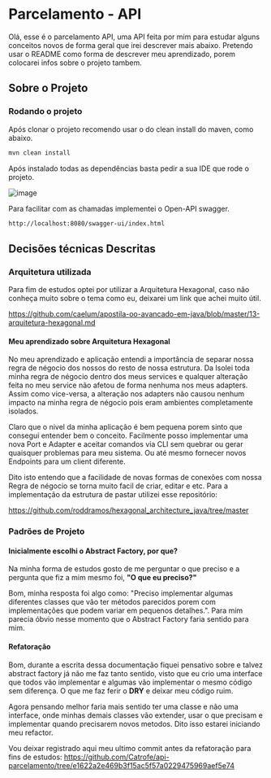 # Parcelamento - API

Olá, esse é o parcelamento API, uma API feita por mim para estudar alguns conceitos novos de forma geral que irei descrever mais abaixo.
Pretendo usar o README como forma de descrever meu aprendizado, porem colocarei infos sobre o projeto tambem.

## Sobre o Projeto

### Rodando o projeto

Após clonar o projeto recomendo usar o do clean install do maven, como abaixo.

```bash
mvn clean install
```

Após instalado todas as dependências basta pedir a sua IDE que rode o projeto.

![image](https://github.com/Catrofe/api-parcelamento/assets/82066310/535d01f5-9a09-47dc-b656-cb42668cf653)

Para facilitar com as chamadas implementei o Open-API swagger.

```bash
http://localhost:8080/swagger-ui/index.html
```

## Decisões técnicas Descritas

### Arquitetura utilizada

Para fim de estudos optei por utilizar a Arquitetura Hexagonal, caso não conheça muito sobre o tema como eu, deixarei um link que achei muito útil.

https://github.com/caelum/apostila-oo-avancado-em-java/blob/master/13-arquitetura-hexagonal.md

#### Meu aprendizado sobre Arquitetura Hexagonal

No meu aprendizado e aplicação entendi a importância de separar nossa regra de négocio dos nossos do resto de nossa estrutura. Da Isolei toda minha regra de négocio dentro dos meus services e qualquer alteração feita no meu
service não afetou de forma nenhuma nos meus adapters. Assim como vice-versa, a alteração nos adapters não causou nenhum impacto na minha regra de négocio pois eram ambientes completamente isolados.

Claro que o nivel da minha aplicação é bem pequena porem sinto que consegui entender bem o conceito. Facilmente posso implementar uma nova Port e Adapter e aceitar comandos via CLI sem quebrar ou gerar quaisquer problemas para meu sistema.
Ou até mesmo fornecer novos Endpoints para um client diferente.

Dito isto entendo que a facilidade de novas formas de conexões com nossa Regra de négocio se torna muito facil de criar, editar e etc.
Para a implementação da estrutura de pastar utilizei esse repositório:

https://github.com/roddramos/hexagonal_architecture_java/tree/master

### Padrões de Projeto

#### Inicialmente escolhi o Abstract Factory, por que?

Na minha forma de estudos gosto de me perguntar o que preciso e a pergunta que fiz a mim mesmo foi, **"O que eu preciso?"**

Bom, minha resposta foi algo como: "Preciso implementar algumas diferentes classes que vão ter métodos parecidos porem com implementações que podem variar em pequenos detalhes.". Para mim parecia óbvio nesse momento que o Abstract Factory faria sentido para mim.


#### Refatoração

Bom, durante a escrita dessa documentação fiquei pensativo sobre e talvez abstract factory já não me faz tanto sentido, visto que eu crio uma interface que todos vão implementar e algumas vão implementar o mesmo código sem diferença. O que me faz ferir o **DRY** e deixar meu código ruim.

Agora pensando melhor faria mais sentido ter uma classe e não uma interface, onde minhas demais classes vão extender, usar o que precisam e implementar quando precisarem novos metodos. Dito isso estarei iniciando meu refactor. 

Vou deixar registrado aqui meu ultimo commit antes da refatoração para fins de estudos: https://github.com/Catrofe/api-parcelamento/tree/e1622a2e469b3f15ac5f57a0229475969aef5e74
